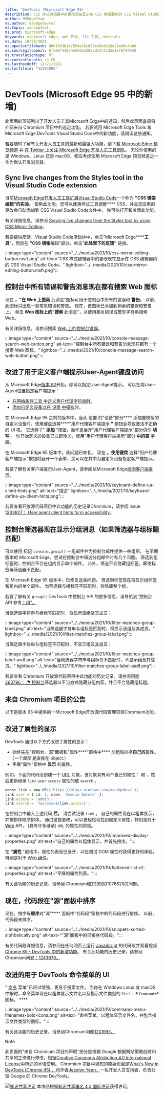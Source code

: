 ```yaml
---
title: 'DevTools (Microsoft Edge 95) '
description: CSS 样式编辑器中的更改现在显示在 CSS 编辑器内的 CSS Visual Studio Code。  所有控制台错误和警告现在都有一个搜索 Web 图标。  改进了用于定义客户端提示User-Agent键盘访问。  改进了对控制台中分组邮件的筛选。
author: MSEdgeTeam
ms.author: msedgedevrel
ms.topic: conceptual
ms.prod: microsoft-edge
keywords: microsoft edge, web 开发, f12 工具, devtools
ms.date: 10/20/2021
ms.openlocfilehash: 0601833b347594a16cd59ce9e0b1bd20a98c4ab0
ms.sourcegitcommit: 6fa0ef440a4e4565a2055dc2742d5d1bf8744939
ms.translationtype: MT
ms.contentlocale: zh-CN
ms.lasthandoff: 12/21/2021
ms.locfileid: "12284096"
---
```

# <a name="whats-new-in-devtools-microsoft-edge-95"></a>DevTools (Microsoft Edge 95 中的新增) 

此页面的顶部列出了开发人员工具Microsoft Edge中的通知，然后此页面底部将介绍来自 Chromium 项目中的选定功能。  若要试用 Microsoft Edge Tools 和 Microsoft Edge DevTools Visual Studio Code中的新功能，请阅读这些通知。

若要随时了解有关开发人员工具的最新和最强大功能，请下载 [Microsoft Edge 预览频道](https://www.microsoftedgeinsider.com/download) 并 [在 Twitter 上关注 Microsoft Edge 开发人员工具团队](https://twitter.com/EdgeDevTools)。  无论你使用的是 Windows、Linux 还是 macOS，都应考虑使用 Microsoft Edge 预览频道之一作为默认开发浏览器。


<!-- ====================================================================== -->
## <a name="sync-live-changes-from-the-styles-tool-in-the-visual-studio-code-extension"></a>Sync live changes from the Styles tool in the Visual Studio Code extension

<!-- Title: CSS Mirror Editing in Visual Studio Code -->
<!-- Subtitle: Changes in the CSS Styles editor now show up in your CSS files inside Visual Studio Code. -->

当前[Microsoft Edge开发人员工具扩展Visual Studio Code](https://marketplace.visualstudio.com/items?itemName=ms-edgedevtools.vscode-edge-devtools)一个称为 **"CSS 镜像编辑"的实验**。  使用此功能，您可以使用样式工具调整**** CSS，并且您应用的更改会自动添加到 CSS Visual Studio Code文件中。  你可以打开和关闭此功能。

有关详细信息，请参阅 [Syncing live changes from the Styles tool by using CSS Mirror Editing](../../../../visual-studio-code/microsoft-edge-devtools-extension.md#syncing-live-changes-from-the-styles-tool-by-using-css-mirror-editing)。

若要提供反馈，Visual Studio Code活动栏中，单击"Microsoft Edge******工具**"，然后在 **"CSS 镜像**编辑"部分，单击"**此处留下的反馈"** 链接。

:::image type="content" source="../../media/2021/10/css-mirror-editing-button.msft.png" alt-text="CSS 样式编辑器中的更改现在显示在 CSS 编辑器内的 CSS Visual Studio Code。" lightbox="../../media/2021/10/css-mirror-editing-button.msft.png":::


<!-- ====================================================================== -->
## <a name="all-error-and-warning-messages-in-the-console-now-have-a-search-web-icon"></a>控制台中所有错误和警告消息现在都有搜索 Web 图标

<!-- Title: All console errors and warnings now have a Search Web icon -->
<!-- Subtitle: You can now search for any of your console errors and warnings right from DevTools. -->

现在 **，"在 Web 上搜索** 此消息"图标可用于控制台中所有的错误和 **警告**。  以前，此图标只出现一些常见错误和警告。  现在，该图标已添加到剩余的错误和警告上。  单击 **Web 图标上的"搜索** 此消息"，以使用相关错误或警告字符串搜索 Web。

有关详细信息，请参阅搜索 [Web 上的控制台错误](../09/devtools.md#search-for-console-errors-on-the-web)。

:::image type="content" source="../../media/2021/10/console-message-search-web-button.png" alt-text="控制台中所有错误和警告消息现在都有一个搜索 Web 图标。" lightbox="../../media/2021/10/console-message-search-web-button.png":::


<!-- ====================================================================== -->
## <a name="improved-keyboard-access-for-defining-user-agent-client-hints"></a>改进了用于定义客户端提示User-Agent键盘访问

<!-- Title: Improved keyboard access when navigating to User agent client hints in Settings -->
<!-- Subtitle: When adding a custom device to emulate in DevTools, you can now expand the User agent client hints section more easily. -->

从 Microsoft Edge[版本 92](../05/devtools.md#user-agent-client-hints-for-devices-in-the-network-conditions-tab)开始，你可以指定User-Agent提示。  可以在两User-Agent位置指定客户端提示：

*  [在网络条件工具 中定义用户代理字符串时](../../../device-mode/override-user-agent.md)。
*  [添加自定义设备以在 设置 中模拟](../../../device-mode/index.md#add-a-custom-mobile-device)时。

在 Microsoft Edge 95 之前的版本中，当从 设置 的"设备"部分**** 添加要模拟的自定义设备时，使用键盘选择****"用户代理客户端提示 **"** 按钮会导致激活不正确的 UI 项。  它选择了" **添加** "按钮，而不是展开"用户代理客户端提示"部分供你 **填写** 。  你开始定义的设备已立即添加，使用"用户代理客户端提示"部分 **中的空** 字段。

在 Microsoft Edge 95 版本中，此问题已修复。  现在 **，使用键盘** 选择"用户代理客户端提示"按钮将展开一个表单，您可以在其中为自定义设备指定客户端提示。

若要了解有关客户端提示User-Agent，请参阅从Microsoft Edge[检测客户端提示](../../../../web-platform/user-agent-guidance.md#user-agent-client-hints)。

:::image type="content" source="../../media/2021/10/keyboard-define-ua-client-hints.png" alt-text="描述" lightbox="../../media/2021/10/keyboard-define-ua-client-hints.png":::

若要查看开放源代码项目中此功能的历史记录Chromium，请参阅 Issue [1243827： User agent client hints form accessibility](https://bugs.chromium.org/p/chromium/issues/detail?id=1243827)。


<!-- ====================================================================== -->
## <a name="console-filters-now-display-grouped-messages-if-the-filter-matches-the-group-title"></a>控制台筛选器现在显示分组消息（如果筛选器与组标题匹配）

<!-- Title: Improved filtering for grouped messages in the Console -->
<!-- Subtitle: Filters in the Console is now more intuitive, displaying grouped messages only when the filter matches the group label. -->

可以使用 标记 `console.group()` 一组邮件并为控制台邮件提供一些组织。  在早期版本的 Microsoft Edge，尝试在控制台中筛选分组邮件时有几个问题。  筛选到组标签时，控制台不会在组内显示单个邮件。  此外，筛选不会隐藏组标签，即使标签与筛选器不匹配。

在 Microsoft Edge 95 版本中，已修复这些问题。  筛选到标签现在将显示组标签和组内的单个邮件。  当筛选器与组标签不匹配时，将隐藏整个组。

若要了解有关 `group()` DevTools 中控制台 API 的更多信息，请导航到"控制台 API 参考[：组"。](../../../../devtools-guide-chromium/console/api.md#group)

当筛选器字符串与组标签匹配时，将显示该组及其成员：

:::image type="content" source="../../media/2021/10/filter-matches-group-label.png" alt-text="当筛选器字符串与组标签匹配时，将显示该组及其成员。" lightbox="../../media/2021/10/filter-matches-group-label.png":::

当筛选器字符串与组标签不匹配时，不显示组及其成员：

:::image type="content" source="../../media/2021/10/filter-matches-group-label-asdf.png" alt-text="当筛选器字符串与组标签不匹配时，不显示组及其成员。" lightbox="../../media/2021/10/filter-matches-group-label-asdf.png":::

若要查看 Chromium 开放源代码项目中此功能的历史记录，请参阅问题[363796： ☂ 控制台](https://bugs.chromium.org/p/chromium/issues/detail?id=363796)筛选器以不当方式隐藏分组内容，并且不会隐藏组标题。


<!-- ====================================================================== -->
## <a name="announcements-from-the-chromium-project"></a>来自 Chromium 项目的公告

以下是版本 95 中提供的一Microsoft Edge开放源代码管理项目Chromium功能。


<!-- ====================================================================== -->
## <a name="improved-the-display-of-properties"></a>改进了属性的显示

<!-- Chromium What's New entry: [Improved the display of properties](https://developer.chrome.com/blog/new-in-devtools-95/#properties) at _What's New In DevTools (Chrome 95)_. -->

DevTools 通过以下方式改进了属性的显示：
*  始终先在"控制台、源"面板和"属性****"窗格中**** 加粗和排序**自己的**属性。   (_一个属性_ 是直接在 object.) 
*  平展"属性"窗格中 **显示** 的属性。

例如，下面的代码段创建一个 [URL](https://developer.mozilla.org/docs/Web/API/URL) 对象，该对象具有两个自己的属性： 和 ，然后更新继承 `link` `user` `access` 属性的值 `search` 。

```javascript
const link = new URL('https://blogs.windows.com/msedgedev/');
link.user = { id: 1, name: 'Amelie Garner' };
link.access = 'admin';
link.search = `?access=${link.access}`;
```

在控制台中输入上述代码 **后，** 请尝试记录 `link` 。  自己的属性现在以粗体显示，并按排序顺序排序。  通过这些更改，可以更轻松地找到自定义属性，特别是对于 [Web](https://developer.mozilla.org/en-US/docs/Web/API) API， (具有许多继承) `URL` 的属性的网站。

:::image type="content" source="../../media/2021/10/improved-display-properties.png" alt-text="自己的属性以粗体显示，并首先排序。":::

在 **"属性** "窗格中，属性列表现已展开，以在调试 DOM 属性时获得更好的体验，特别是对于 [Web 组件](https://www.webcomponents.org/introduction)。

:::image type="content" source="../../media/2021/10/flattened-list-of-properties.png" alt-text="平展的属性列表。":::

有关此功能的历史记录，请参阅 Chromium[和](https://crbug.com/1076820)[1119900](https://crbug.com/1119900)1076820的问题。


<!-- ====================================================================== -->
## <a name="snippets-are-now-sorted-in-the-sources-panel"></a>现在，代码段在"源"面板中排序

<!-- Chromium What's New entry: [Sort snippets in the Sources panel](https://developer.chrome.com/blog/new-in-devtools-95/#snippets) at _What's New In DevTools (Chrome 95)_. -->

现在，按字母**顺序**对"源"**** 面板中"代码段"窗格中的代码段进行排序。  以前，代码段未排序。

:::image type="content" source="../../media/2021/10/snippets-sorted-alphbetically.png" alt-text="&quot;源&quot;面板中的已排序代码段。":::

有关代码段详细信息，请参阅在任何网页上运行 [JavaScript](../../../javascript/snippets.md) 的代码段并观看视频 [Chrome 85 - DevTools 中的新增功能](https://youtu.be/NOal2gTzftI?t=176)。  有关此功能的历史记录，请参阅Chromium问题[：1243976。](https://crbug.com/1243976)


<!-- ====================================================================== -->
## <a name="improved-ui-for-devtools-command-menu"></a>改进的用于 DevTools 命令菜单的 UI

<!-- Chromium What's New entry: [Improved UI for DevTools command menu](https://developer.chrome.com/blog/new-in-devtools-95/#command-menu) at _What's New In DevTools (Chrome 95)_. -->

" [命令](../../../command-menu/index.md) 菜单"已经过增强，更易于搜索文件。  当你在 Windows Linux 或 macOS 中按时，命令菜单现在以粗体显示文件名以及指示文件类型的 `Ctrl` + `P` `Command+P` 图标。 ****

:::image type="content" source="../../media/2021/10/command-menu-filenames-bold-icons.png" alt-text="命令菜单，以粗体显示文件名，并包含指示文件类型的图标。":::

有关此功能的历史记录，请参阅Chromium问题[1201997。](https://crbug.com/1201997) 


<!-- ====================================================================== -->
> [!NOTE]
> 此页面的"来自 Chromium 项目的声明"部分是根据 Google 根据网站策略创建和共享的工作进行修改，根据[Creative Commons Attribution 4.0 International License](https://creativecommons.org/licenses/by/4.0)中所述的术语使用。 [](https://developers.google.com/terms/site-policies)  Chromium 项目中通知的原始页面是[What's New in DevTools (Chrome 95) ，](https://developer.chrome.com/blog/new-in-devtools-95)创作者[Jecelyn Yeen，](https://developers.google.com/web/resources/contributors#jecelynyeen)一名开发人员支持者，负责处理 Google 的 Chrome DevTools。

[![知识共享许可](https://i.creativecommons.org/l/by/4.0/88x31.png)](https://creativecommons.org/licenses/by/4.0) 本作品根据[知识共享署名 4.0 国际许可](https://creativecommons.org/licenses/by/4.0)获得许可。
